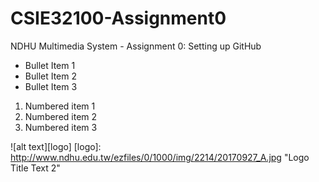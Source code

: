 # CSIE32100-Assignment0
NDHU Multimedia System - Assignment 0: Setting up GitHub

* Bullet Item 1
* Bullet Item 2
* Bullet Item 3

1. Numbered item 1
2. Numbered item 2
3. Numbered item 3

![alt text][logo]
[logo]: http://www.ndhu.edu.tw/ezfiles/0/1000/img/2214/20170927_A.jpg "Logo Title Text 2"

